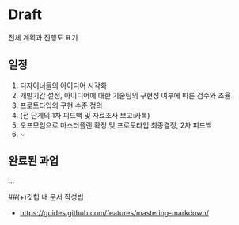# Draft
전체 계획과 진행도 표기


## 일정
1. 디자이너들의 아이디어 시각화 
2. 개발기간 설정, 아이디어에 대한 기술팀의 구현성 여부에 따른 검수와 조율 
3. 프로토타입의 구현 수준 정의 
4. (전 단계의 1차 피드백 및 자료조사 보고:카톡)
5. 오프모임으로 마스터플랜 확정 및 프로토타입 최종결정, 2차 피드백
6. ~

## 완료된 과업
...

##(+)깃헙 내 문서 작성법
 * https://guides.github.com/features/mastering-markdown/
